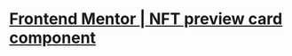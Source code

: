 <h1>
  <a href="https://ejerciciosfrontendmentor.github.io/nft-preview-card-component-main/">
 Frontend Mentor | NFT preview card component
  </a>
</h1>